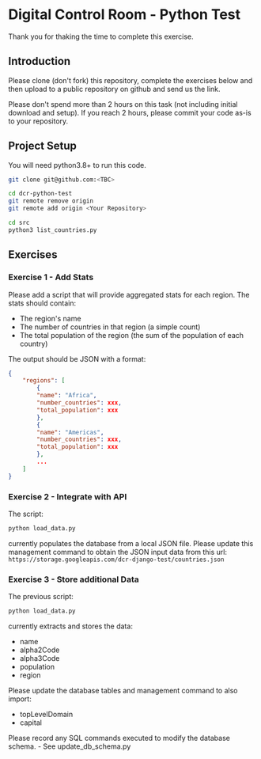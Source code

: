 # Digital Control Room - Python Test

Thank you for thaking the time to complete this exercise.

## Introduction

Please clone (don't fork) this repository, complete the exercises below and then upload to a public repository on github and send us the link.

Please don't spend more than 2 hours on this task (not including initial download and setup). If you reach 2 hours, please commit your code as-is to your repository.

## Project Setup

You will need python3.8+ to run this code.

```bash
git clone git@github.com:<TBC>

cd dcr-python-test
git remote remove origin
git remote add origin <Your Repository>

cd src
python3 list_countries.py
```

## Exercises

### Exercise 1 - Add Stats

Please add a script that will provide aggregated stats for each region. The stats should contain:
 * The region's name
 * The number of countries in that region (a simple count)
 * The total population of the region (the sum of the population of each country)

The output should be JSON with a format:
```json
{
    "regions": [
        {
        "name": "Africa",
        "number_countries": xxx,
        "total_population": xxx
        },
        {
        "name": "Americas",
        "number_countries": xxx,
        "total_population": xxx
        },
        ...
    ]
}
```

### Exercise 2 - Integrate with API

The script:
```bash
python load_data.py
```
currently populates the database from a local JSON file. Please update this management command to obtain the JSON input data from this url: `https://storage.googleapis.com/dcr-django-test/countries.json`

### Exercise 3 - Store additional Data

The previous script:
```bash
python load_data.py
```
currently extracts and stores the data:
 * name
 * alpha2Code
 * alpha3Code
 * population
 * region

Please update the database tables and management command to also import:
 * topLevelDomain
 * capital

 Please record any SQL commands executed to modify the database schema. - See update_db_schema.py